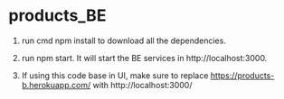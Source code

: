 # products_BE

1. run cmd npm install to download all the dependencies.
2. run npm start. It will start the BE services in http://localhost:3000.

3. If using this code base in UI, make sure to replace https://products-b.herokuapp.com/ with http://localhost:3000/
